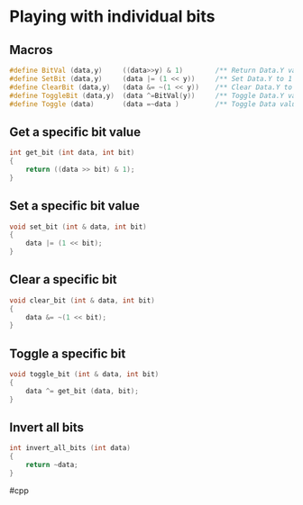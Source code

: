 # Playing with individual bits

## Macros

```C++
#define BitVal (data,y)     ((data>>y) & 1)        /** Return Data.Y value  **/
#define SetBit (data,y)     (data |= (1 << y))     /** Set Data.Y to 1      **/
#define ClearBit (data,y)   (data &= ~(1 << y))    /** Clear Data.Y to 0    **/
#define ToggleBit (data,y)  (data ^=BitVal(y))     /** Toggle Data.Y value  **/
#define Toggle (data)       (data =~data )         /** Toggle Data value    **/
```

## Get a specific bit value

```C++
int get_bit (int data, int bit) 
{
	return ((data >> bit) & 1);
}
```

## Set a specific bit value

```C++
void set_bit (int & data, int bit)
{
	data |= (1 << bit);
}
```

## Clear a specific bit

```C++
void clear_bit (int & data, int bit)
{
	data &= ~(1 << bit);
}
```

## Toggle a specific bit

```C++
void toggle_bit (int & data, int bit)
{
	data ^= get_bit (data, bit);
}
```

## Invert all bits

```C++
int invert_all_bits (int data)
{
	return ~data;
}
```

#cpp 